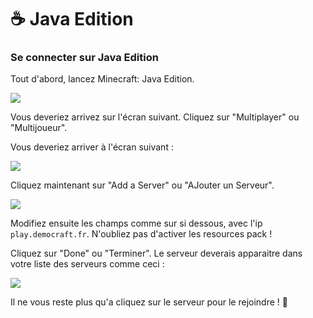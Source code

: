 # ☕ Java Edition

### **Se connecter sur Java Edition**

&#x20;

Tout d'abord, lancez Minecraft: Java Edition.

&#x20;

![](https://us-east-1.tixte.net/uploads/cdn.democraft.fr/java1.png)

&#x20;

Vous deveriez arrivez sur l'écran suivant. Cliquez sur "Multiplayer" ou "Multijoueur".

Vous deveriez arriver à l'écran suivant :

&#x20;

![](https://us-east-1.tixte.net/uploads/cdn.democraft.fr/java2.png)

&#x20;

Cliquez maintenant sur "Add a Server" ou "AJouter un Serveur".

&#x20;

![](https://us-east-1.tixte.net/uploads/cdn.democraft.fr/java3a.png)

&#x20;

Modifiez ensuite les champs comme sur si dessous, avec l'ip `play.democraft.fr`. N'oubliez pas d'activer les resources pack !

Cliquez sur "Done" ou "Terminer". Le serveur deverais apparaitre dans votre liste des serveurs comme ceci :

&#x20;

![](https://us-east-1.tixte.net/uploads/cdn.democraft.fr/java3a.png)

&#x20;

Il ne vous reste plus qu'a cliquez sur le serveur pour le rejoindre ! 🥳
